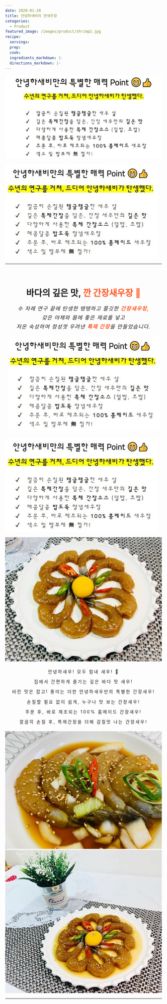 ```yaml
---
date: 2020-01-20
title: 안녕하새비의 깐새우장
categories:
  - Product 
featured_image: /images/product/shrimp2.jpg
recipe:
  servings:
  prep:
  cook:
  ingredients_markdown: |-
  directions_markdown: |-
---
```


<!--나중에 참고
<center>
<h1>안녕하새비만의 특별한 매력 Point &#x1F601;&#x1F44D;</h1>
<h2><span style= "background-color: yellow;"><b>수년의 연구를 거쳐, 드디어 안녕하새비가 탄생했다.</b></span></h2>
</center>
<br><span style="line-height: 1.7em; letter-spacing: 3px">
&#x2714; &nbsp; 깔끔히 손질된 <b>탱글탱글</b>한 새우 살<br>
&#x2714; &nbsp; 깊은 <b>특제간장</b>을 담은, 간장 새우만의 <b>깊은 맛</b><br>
&#x2714; &nbsp; 다양하게 사용한 <b>특제 간장소스</b> (덮밥, 초밥)<br>
&#x2714; &nbsp; 매콤달콤 <b>밥도둑</b> 양념새우장<br>
&#x2714; &nbsp; 주문 후, 바로 제조되는 <b>100% 홈메이드 </b>새우장<br>
&#x2714; &nbsp; 색소 및 방부제 <b>&#28961;</b> 첨가!<br></span>
-->

<style type="text/css">
    .aligncenter {
        display: block;
        margin: 0 auto;
    }
</style>

![POINT](/images/product/point.JPG "안녕하새비만의 특별한 매력")

<p>
<img style="align:center" src= /images/product/text4.JPG alt= "안녕하새비만의 특별한 매력"/>
</p>

---
<br>
<center>
<h1>바다의 깊은 맛, <span style= "color: #ff5722;"> 깐 간장새우장 &#x1F990;</span></h1>
<p style="font-style: italic; line-height: 1.7em; letter-spacing: 1.5px; font-size: 1.2em;">수 차례 연구 끝에 탄생한 탱탱하고 쫄깃한 <span style= "color: #ff5722;"><b> 간장새우장,</b></span><br>
갖은 야채와 몸에 좋은 재료를 넣고<br>
저온 숙성하여 정성껏 우려낸 <span style= "color: #ff5722;"><b>특제 간장</b></span>을 만들었습니다.</p>
<img style="align:center" src= /images/product/text4.JPG alt= "바다의 깊은맛, 간장새우장"/><br>
</center>

<br>  
<img style="align:center" src= /images/product/text4.JPG alt= "바다의 깊은맛, 간장새우장"/><br>

![GANJANG](/images/product/gan1.jpg "간장새우장1")

<center>
    <p style="line-height: 2.3em; letter-spacing: 3px">안녕하새우! 모두 힘내 새우! &#x1F3B5;<br>
        집에서 간편하게 즐기는 깊은 바다 맛 새우!<br>
        비린 맛은 잡고! 풍미는 더한 안녕하새우만의 특별한 간장새우!<br>
        손질할 필요 없이 쉽게, 누구나 맛 보는 간장새우!<br>
        주문 후, 바로 제조되는 100% 홈메이드 간장새우!<br>
        깔끔히 손질 후, 특제간장을 더해 감칠맛 나는 간장새우!<br>
    </p>
</center>

![GANJANG](/images/product/gan2.jpg "간장새우장2")
![GANJANG](/images/product/gan3.jpg "간장새우장3")

---
